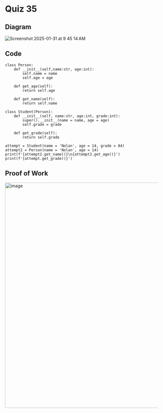 # Quiz 35

## Diagram

![Screenshot 2025-01-31 at 9 45 14 AM](https://github.com/user-attachments/assets/ab8d47f7-4535-41ce-a873-2def0cb66264)

## Code
```
class Person:
    def __init__(self,name:str, age:int):
        self.name = name
        self.age = age

    def get_age(self):
        return self.age

    def get_name(self):
        return self.name

class Student(Person):
    def __init__(self, name:str, age:int, grade:int):
        super().__init__(name = name, age = age)
        self.grade = grade

    def get_grade(self):
        return self.grade

attempt = Student(name = 'Nolan', age = 14, grade = 84)
attempt2 = Person(name = 'Nolan', age = 14)
print(f'{attempt2.get_name()}\n{attempt2.get_age()}')
print(f'{attempt.get_grade()}')
```

## Proof of Work
<img width="742" alt="image" src="https://github.com/user-attachments/assets/8d03392f-c1c0-47cd-bcaa-c9dfec409f3a" />
